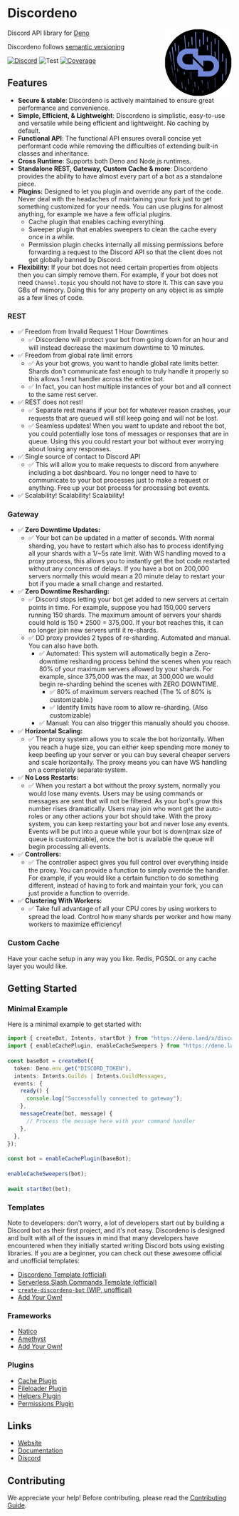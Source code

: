 # Discordeno

<img align="right" src="https://raw.githubusercontent.com/discordeno/discordeno/main/site/static/img/logo.png" height="150px">

Discord API library for [Deno](https://deno.land)

Discordeno follows [semantic versioning](https://semver.org/)

<!-- TODO: add coverage back when it is stable -->

[![Discord](https://img.shields.io/discord/785384884197392384?color=7289da&logo=discord&logoColor=dark)](https://discord.com/invite/5vBgXk3UcZ)
![Test](https://github.com/discordeno/discordeno/workflows/Test/badge.svg)
[![Coverage](https://img.shields.io/codecov/c/gh/discordeno/discordeno)](https://codecov.io/gh/discordeno/discordeno)

## Features

- **Secure & stable**: Discordeno is actively maintained to ensure great performance and convenience.
- **Simple, Efficient, & Lightweight**: Discordeno is simplistic, easy-to-use and versatile while being efficient and
  lightweight. No caching by default.
- **Functional API**: The functional API ensures overall concise yet performant code while removing the difficulties of
  extending built-in classes and inheritance.
- **Cross Runtime**: Supports both Deno and Node.js runtimes.
- **Standalone REST, Gateway, Custom Cache & more**: Discordeno provides the ability to have almost every part of a bot
  as a standalone piece.
- **Plugins:** Designed to let you plugin and override any part of the code. Never deal with the headaches of
  maintaining your fork just to get something customized for your needs. You can use plugins for almost anything, for
  example we have a few official plugins.
  - Cache plugin that enables caching everything.
  - Sweeper plugin that enables sweepers to clean the cache every once in a while.
  - Permission plugin checks internally all missing permissions before forwarding a request to the Discord API so that
    the client does not get globally banned by Discord.
- **Flexibility:** If your bot does not need certain properties from objects then you can simply remove them. For
  example, if your bot does not need `Channel.topic` you should not have to store it. This can save you GBs of memory.
  Doing this for any property on any object is as simple as a few lines of code.

### REST

- ✅ Freedom from Invalid Request 1 Hour Downtimes
  - ✅ Discordeno will protect your bot from going down for an hour and will instead decrease the maximum downtime to 10
    minutes.
- ✅ Freedom from global rate limit errors
  - ✅ As your bot grows, you want to handle global rate limits better. Shards don't communicate fast enough to truly
    handle it properly so this allows 1 rest handler across the entire bot.
  - ✅ In fact, you can host multiple instances of your bot and all connect to the same rest server.
- ✅ REST does not rest!
  - ✅ Separate rest means if your bot for whatever reason crashes, your requests that are queued will still keep going
    and will not be lost.
  - ✅ Seamless updates! When you want to update and reboot the bot, you could potentially lose tons of messages or
    responses that are in queue. Using this you could restart your bot without ever worrying about losing any responses.
- ✅ Single source of contact to Discord API
  - ✅ This will allow you to make requests to discord from anywhere including a bot dashboard. You no longer need to
    have to communicate to your bot processes just to make a request or anything. Free up your bot process for
    processing bot events.
- ✅ Scalability! Scalability! Scalability!

### Gateway

- ✅ **Zero Downtime Updates:**
  - ✅ Your bot can be updated in a matter of seconds. With normal sharding, you have to restart which also has to
    process identifying all your shards with a 1/~5s rate limit. With WS handling moved to a proxy process, this allows
    you to instantly get the bot code restarted without any concerns of delays. If you have a bot on 200,000 servers
    normally this would mean a 20 minute delay to restart your bot if you made a small change and restarted.
- ✅ **Zero Downtime Resharding:**
  - ✅ Discord stops letting your bot get added to new servers at certain points in time. For example, suppose you had
    150,000 servers running 150 shards. The maximum amount of servers your shards could hold is 150 \* 2500 = 375,000.
    If your bot reaches this, it can no longer join new servers until it re-shards.
  - ✅ DD proxy provides 2 types of re-sharding. Automated and manual. You can also have both.
    - ✅ Automated: This system will automatically begin a Zero-downtime resharding process behind the scenes when you
      reach 80% of your maximum servers allowed by your shards. For example, since 375,000 was the max, at 300,000 we
      would begin re-sharding behind the scenes with ZERO DOWNTIME.
      - ✅ 80% of maximum servers reached (The % of 80% is customizable.)
      - ✅ Identify limits have room to allow re-sharding. (Also customizable)
    - ✅ Manual: You can also trigger this manually should you choose.
- ✅ **Horizontal Scaling:**
  - ✅ The proxy system allows you to scale the bot horizontally. When you reach a huge size, you can either keep
    spending more money to keep beefing up your server or you can buy several cheaper servers and scale horizontally.
    The proxy means you can have WS handling on a completely separate system.
- ✅ **No Loss Restarts:**
  - ✅ When you restart a bot without the proxy system, normally you would lose many events. Users may be using commands
    or messages are sent that will not be filtered. As your bot's grow this number rises dramatically. Users may join
    who wont get the auto-roles or any other actions your bot should take. With the proxy system, you can keep
    restarting your bot and never lose any events. Events will be put into a queue while your bot is down(max size of
    queue is customizable), once the bot is available the queue will begin processing all events.
- ✅ **Controllers:**
  - ✅ The controller aspect gives you full control over everything inside the proxy. You can provide a function to
    simply override the handler. For example, if you would like a certain function to do something different, instead of
    having to fork and maintain your fork, you can just provide a function to override.
- ✅ **Clustering With Workers:**
  - ✅ Take full advantage of all your CPU cores by using workers to spread the load. Control how many shards per worker
    and how many workers to maximize efficiency!

### Custom Cache

Have your cache setup in any way you like. Redis, PGSQL or any cache layer you would like.

## Getting Started

### Minimal Example

Here is a minimal example to get started with:

```typescript
import { createBot, Intents, startBot } from "https://deno.land/x/discordeno@13.0.0/mod.ts";
import { enableCachePlugin, enableCacheSweepers } from "https://deno.land/x/discordeno@13.0.0/plugins/cache/mod.ts";

const baseBot = createBot({
  token: Deno.env.get("DISCORD_TOKEN"),
  intents: Intents.Guilds | Intents.GuildMessages,
  events: {
    ready() {
      console.log("Successfully connected to gateway");
    },
    messageCreate(bot, message) {
      // Process the message here with your command handler
    },
  },
});

const bot = enableCachePlugin(baseBot);

enableCacheSweepers(bot);

await startBot(bot);
```

### Templates

Note to developers: don't worry, a lot of developers start out by building a Discord bot as their first project, and
it's not easy. Discordeno is designed and built with all of the issues in mind that many developers have encountered
when they initially started writing Discord bots using existing libraries. If you are a beginner, you can check out
these awesome official and unofficial templates:

- [Discordeno Template (official)](https://github.com/discordeno/discordeno/tree/main/template)
- [Serverless Slash Commands Template (official)](https://github.com/discordeno/serverless-deno-deploy-template)
- [`create-discordeno-bot` (WIP, unoffical)](https://github.com/Reboot-Codes/create-discordeno-bot/)
- [Add Your Own!](https://github.com/discordeno/discordeno/pulls)

### Frameworks

- [Natico](https://github.com/naticoo/framework)
- [Amethyst](https://github.com/AmethystFramework/framework)
- [Add Your Own!](https://github.com/discordeno/discordeno/pulls)

### Plugins

- [Cache Plugin](plugins/cache)
- [Fileloader Plugin](plugins/fileloader)
- [Helpers Plugin](plugins/helpers)
- [Permissions Plugin](plugins/permissions)

## Links

- [Website](https://discordeno.mod.land)
- [Documentation](https://doc.deno.land/https/deno.land/x/discordeno/mod.ts)
- [Discord](https://discord.com/invite/5vBgXk3UcZ)

## Contributing

We appreciate your help! Before contributing, please read the
[Contributing Guide](https://github.com/discordeno/discordeno/blob/main/.github/CONTRIBUTING.md).
